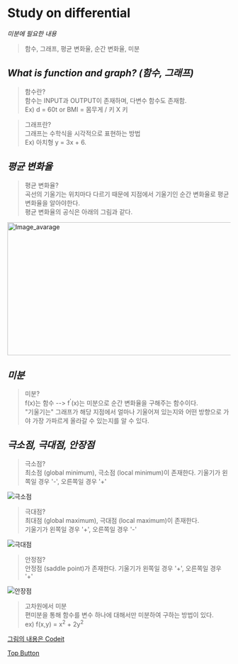 Study on differential
=============
*미분에 필요한 내용*  
> 함수, 그래프, 평균 변화율, 순간 변화율, 미분  

*What is function and graph? (함수, 그래프)*
-------------
> 함수란?  
> 함수는 INPUT과 OUTPUT이 존재하며, 다변수 함수도 존재함.  
> Ex) d = 60t or BMI = 몸무게 / 키 X 키  
  
> 그래프란?  
> 그래프는 수학식을 시각적으로 표현하는 방법  
> Ex) 아치형 y = 3x + 6.  

*평균 변화율*
-------------
> 평균 변화율?  
> 곡선의 기울기는 위치마다 다르기 때문에 지점에서 기울기인 순간 변화율로 평균 변화율을 알아야한다.  
> 평균 변화율의 공식은 아래의 그림과 같다.  
  
<img src="https://user-images.githubusercontent.com/66001539/117780502-a6418c80-b27a-11eb-9925-b0875ac94771.png" width="600px" height="300px" title="px(픽셀) 크기 설정" alt="Image_avarage"></img><br/>  

*미분*
-------------
> 미분?  
> f(x)는 함수 --> f<sup>'</sup>(x)는 미분으로 순간 변화율을 구해주는 함수이다.  
> "기울기는" 그래프가 해당 지점에서 얼마나 기울어져 있는지와 어떤 방향으로 가야 가장 가파르게 올라갈 수 있는지를 알 수 있다.  

*극소점, 극대점, 안장점*
-------------
> 극소점?  
> 최소점 (global minimum), 극소점 (local minimum)이 존재한다.
> 기울기가 왼쪽일 경우 '-', 오른쪽일 경우 '+'
  
![극소점](https://user-images.githubusercontent.com/66001539/117937176-a99f4b80-b340-11eb-9946-3bfdbe866f19.png)
  
> 극대점?  
> 최대점 (global maximum), 극대점 (local maximum)이 존재한다.  
> 기울기가 왼쪽일 경우 '+', 오른쪽일 경우 '-'
   
![극대점](https://user-images.githubusercontent.com/66001539/117937170-a86e1e80-b340-11eb-998c-844467693747.png)
  
> 안정점?  
> 안정점 (saddle point)가 존재한다.
> 기울기가 왼쪽일 경우 '+', 오른쪽일 경우 '+'
  
![안장점](https://user-images.githubusercontent.com/66001539/117937159-a60bc480-b340-11eb-88c7-7924ef6bda4c.png)
  
> 고차원에서 미분  
> 편미분을 통해 함수를 변수 하나에 대해서만 미분하여 구하는 방법이 있다.  
> ex) f(x,y) = x<sup>2</sup> + 2y<sup>2</sup>  


[그림의 내용은 Codeit](https://www.codeit.kr/)  
  
[Top Button](#)

